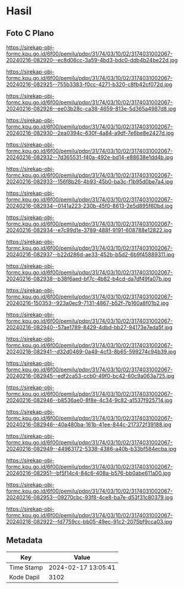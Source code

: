 # Hasil

## Foto C Plano

https://sirekap-obj-formc.kpu.go.id/6f00/pemilu/pdpr/31/74/03/10/02/3174031002067-20240216-082920--ec8d06cc-3a59-4bd3-bdc0-ddb4b24be22d.jpg

https://sirekap-obj-formc.kpu.go.id/6f00/pemilu/pdpr/31/74/03/10/02/3174031002067-20240216-082925--755b3383-f0cc-4271-b320-c8fb42cf072d.jpg

https://sirekap-obj-formc.kpu.go.id/6f00/pemilu/pdpr/31/74/03/10/02/3174031002067-20240216-082926--ee03b28c-ca38-4659-813e-5d365a4987d8.jpg

https://sirekap-obj-formc.kpu.go.id/6f00/pemilu/pdpr/31/74/03/10/02/3174031002067-20240216-082930--2ea0394c-630f-4a84-a9df-7e6be8e2427d.jpg

https://sirekap-obj-formc.kpu.go.id/6f00/pemilu/pdpr/31/74/03/10/02/3174031002067-20240216-082932--7d365531-f40a-492e-bd14-e88638e1dd4b.jpg

https://sirekap-obj-formc.kpu.go.id/6f00/pemilu/pdpr/31/74/03/10/02/3174031002067-20240216-082933--156f8b26-4b93-45b0-ba3c-f1b95d0be7a4.jpg

https://sirekap-obj-formc.kpu.go.id/6f00/pemilu/pdpr/31/74/03/10/02/3174031002067-20240216-082934--0141a223-230b-45f0-8613-2e5d895f60bd.jpg

https://sirekap-obj-formc.kpu.go.id/6f00/pemilu/pdpr/31/74/03/10/02/3174031002067-20240216-082934--e7c99d1e-3789-488f-9191-608788e12822.jpg

https://sirekap-obj-formc.kpu.go.id/6f00/pemilu/pdpr/31/74/03/10/02/3174031002067-20240216-082937--b22d286d-ae33-452b-b5d2-6b9f45889311.jpg

https://sirekap-obj-formc.kpu.go.id/6f00/pemilu/pdpr/31/74/03/10/02/3174031002067-20240216-082938--b38f6aed-bf7c-4b82-b4cd-da7df49fa07b.jpg

https://sirekap-obj-formc.kpu.go.id/6f00/pemilu/pdpr/31/74/03/10/02/3174031002067-20240216-150353--923a0ec9-7131-4867-b52f-7b160a8f01b2.jpg

https://sirekap-obj-formc.kpu.go.id/6f00/pemilu/pdpr/31/74/03/10/02/3174031002067-20240216-082940--57ae1789-8429-4dbd-bb27-94173e7eda5f.jpg

https://sirekap-obj-formc.kpu.go.id/6f00/pemilu/pdpr/31/74/03/10/02/3174031002067-20240216-082941--d32d0469-0a49-4cf3-8b65-599274c94b39.jpg

https://sirekap-obj-formc.kpu.go.id/6f00/pemilu/pdpr/31/74/03/10/02/3174031002067-20240216-082945--edf2ca53-ccb0-49f0-bc42-60c9a063a725.jpg

https://sirekap-obj-formc.kpu.go.id/6f00/pemilu/pdpr/31/74/03/10/02/3174031002067-20240216-082946--b8536ae0-8f8e-4c34-9c82-a1537f925714.jpg

https://sirekap-obj-formc.kpu.go.id/6f00/pemilu/pdpr/31/74/03/10/02/3174031002067-20240216-082946--40a480ba-161b-41ee-844c-217372f39188.jpg

https://sirekap-obj-formc.kpu.go.id/6f00/pemilu/pdpr/31/74/03/10/02/3174031002067-20240216-082949--44963172-5338-4386-a40b-b33bf584ecba.jpg

https://sirekap-obj-formc.kpu.go.id/6f00/pemilu/pdpr/31/74/03/10/02/3174031002067-20240216-082951--bf5f14c4-84c6-408a-b576-bb0abe611a00.jpg

https://sirekap-obj-formc.kpu.go.id/6f00/pemilu/pdpr/31/74/03/10/02/3174031002067-20240216-082953--09270cbc-93f8-4ce8-ba7e-d53f31c80379.jpg

https://sirekap-obj-formc.kpu.go.id/6f00/pemilu/pdpr/31/74/03/10/02/3174031002067-20240216-082922--fd7759cc-bb05-49ec-91c2-2075bf9cca03.jpg


## Metadata

| Key        | Value               |
| ---------- | ------------------- |
| Time Stamp | 2024-02-17 13:05:41 |
| Kode Dapil | 3102                |



